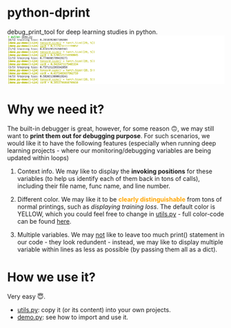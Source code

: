 # python-dprint
debug_print_tool for deep learning studies in python.
![img](./example.png)
# Why we need it? 
The built-in debugger is great, however, for some reason :upside_down_face:, we may still want to <b>print them out for debugging purpose</b>. For such scenarios, we would like it to have the following features (especially when running deep learning projects - where our monitoring/debugging variables are being updated within loops)

1. Context info. We may like to display the <b>invoking positions</b> for these variables (to help us identify each of them back in tons of calls), including their file name, func name, and line number. 

2. Different color. We may like it to be <b><font color="orange">clearly distinguishable</font></b> from tons of normal printings, such as <i>displaying training loss</i>. The default color is YELLOW, which you could feel free to change in [utils.py](https://github.com/chaoyivision/python-deprint/blob/main/utils.py#L10) - full color-code can be found [here](https://www.geeksforgeeks.org/print-colors-python-terminal/).

3. Multiple variables. We may <u>not</u> like to leave too much print() statement in our code - they look redundent - instead, we may like to display multiple variable within lines as less as possible (by passing them all as a dict).

# How we use it?
Very easy :innocent:.
- [utils.py](https://github.com/chaoyivision/python-deprint/blob/main/utils.py#L10): copy it (or its content) into your own projects.
- [demo.py](https://github.com/chaoyivision/python-deprint/blob/main/demo.py): see how to import and use it.

